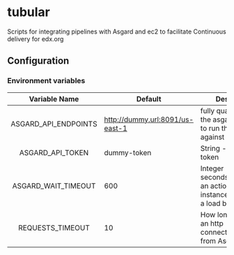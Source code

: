 # tubular

Scripts for integrating pipelines with Asgard and ec2 to facilitate Continuous delivery for edx.org

## Configuration

### Environment variables

|     Variable Name    | Default                         | Description                                                                                   |
|:--------------------:|---------------------------------|-----------------------------------------------------------------------------------------------|
| ASGARD_API_ENDPOINTS | http://dummy.url:8091/us-east-1 | fully qualified URL to the asgard instance to run the scripts against                         |
| ASGARD_API_TOKEN     | dummy-token                     | String - The asgard token                                                                     |
| ASGARD_WAIT_TIMEOUT  | 600                             | Integer - time in seconds to wait for an action such as instances healthy in a load balancer. |
| REQUESTS_TIMEOUT     | 10                              | How long to wait for an http connection/response from Asgard.                                 |

